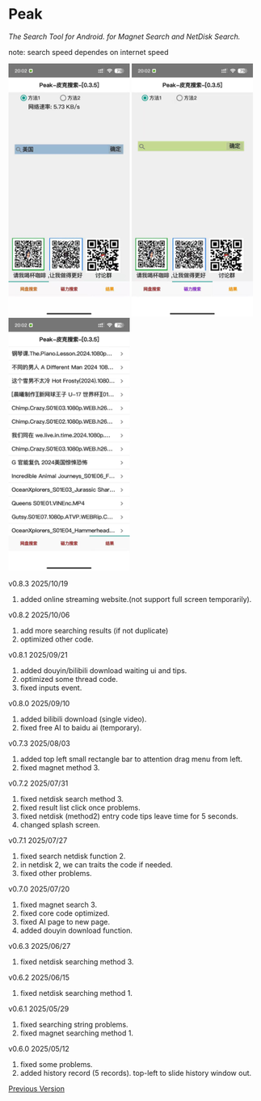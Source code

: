 # Peak

*The Search Tool for Android.
for Magnet Search and NetDisk Search.*

note: search speed dependes on internet speed 

<img src="1.jpg" width="240" height="500"></img>
<img src="2.jpg" width="240" height="500"></img>
<img src="3.jpg" width="240" height="500"></img>

v0.8.3 2025/10/19
1. added online streaming website.(not support full screen temporarily).

v0.8.2 2025/10/06
1. add more searching results (if not duplicate)
2. optimized other code.

v0.8.1 2025/09/21
1. added douyin/bilibili download waiting ui and tips.
2. optimized some thread code.
3. fixed inputs event.

v0.8.0 2025/09/10
1. added bilibili download (single video).
2. fixed free AI to baidu ai (temporary).

v0.7.3 2025/08/03
1. added top left small rectangle bar to attention drag menu from left.
2. fixed magnet method 3.

v0.7.2 2025/07/31
1. fixed netdisk search method 3.
2. fixed result list click once problems.
3. fixed netdisk (method2) entry code tips leave time for 5 seconds.
4. changed splash screen.

v0.7.1 2025/07/27
1. fixed search netdisk function 2.
2. in netdisk 2,  we can traits the code if needed.
3. fixed other problems.

v0.7.0 2025/07/20
1. fixed magnet search 3.
2. fixed core code optimized.
3. fixed AI page to new page.
4. added douyin download function.

v0.6.3 2025/06/27
1. fixed netdisk searching method 3.

v0.6.2 2025/06/15
1. fixed netdisk searching method 1.

v0.6.1 2025/05/29
1. fixed searching string problems.
2. fixed magnet searching method 1.

v0.6.0 2025/05/12
1. fixed some problems.
2. added history record (5 records). top-left to slide history window out.

[Previous Version](previous-ver.md)
